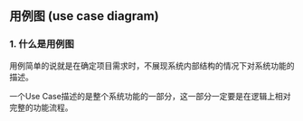 ## 用例图 (use case diagram)

### 1. 什么是用例图

用例简单的说就是在确定项目需求时，不展现系统内部结构的情况下对系统功能的描述。

一个Use Case描述的是整个系统功能的一部分，这一部分一定要是在逻辑上相对完整的功能流程。
